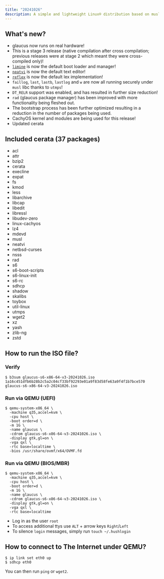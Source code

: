 ```yaml
---
title: "20241026"
description: A simple and lightweight Linux® distribution based on musl libc and toybox
---
```


## What's new?
- glaucus now runs on real hardware!
- This is a stage 3 release (native compilation after cross compilation; previous releases were at stage 2 which meant they were cross-compiled only)!
- [`limine`](https://limine-bootloader.org/) is now the default boot loader and manager!
- [`neatvi`](https://github.com/aligrudi/neatvi) is now the default text editor!
- [`reflex`](https://invisible-island.net/reflex/) is now the default lex implementation!
- `faillog`, `last`, `lastb`, `lastlog` and `w` are now all running securely under `musl` libc thanks to `utmps`!
- `DT_RELR` support was enabled, and has resulted in further size reduction!
- `rad` (glaucus package manager) has been improved with more functionality being fleshed out.
- The bootstrap process has been further optimized resulting in a reduction in the number of packages being used.
- CachyOS kernel and modules are being used for this release!
- Updated cerata

## Included cerata (37 packages)
- acl
- attr
- bzip2
- cerata
- execline
- expat
- fs
- kmod
- less
- libarchive
- libcap
- libedit
- libressl
- libudev-zero
- linux-cachyos
- lz4
- mdevd
- musl
- neatvi
- netbsd-curses
- nsss
- rad
- s6
- s6-boot-scripts
- s6-linux-init
- s6-rc
- sdhcp
- shadow
- skalibs
- toybox
- util-linux
- utmps
- wget2
- xz
- yash
- zlib-ng
- zstd

## How to run the ISO file?
### Verify
```Shell
$ b3sum glaucus-s6-x86-64-v3-20241026.iso
1a16c451dfb6b28b2c5a2c04cf33bf92293e01a9f83d58fe63a9f4f1b7bce570  glaucus-s6-x86-64-v3-20241026.iso
```
### Run via QEMU (UEFI)
```Shell
$ qemu-system-x86_64 \
  -machine q35,accel=kvm \
  -cpu host \
  -boot order=d \
  -m 1G \
  -name glaucus \
  -cdrom glaucus-s6-x86-64-v3-20241026.iso \
  -display gtk,gl=on \
  -vga qxl \
  -rtc base=localtime \
  -bios /usr/share/ovmf/x64/OVMF.fd
```
### Run via QEMU (BIOS/MBR)
```Shell
$ qemu-system-x86_64 \
  -machine q35,accel=kvm \
  -cpu host \
  -boot order=d \
  -m 1G \
  -name glaucus \
  -cdrom glaucus-s6-x86-64-v3-20241026.iso \
  -display gtk,gl=on \
  -vga qxl \
  -rtc base=localtime
```

- Log in as the user `root`
- To access additional ttys use `ALT` + arrow keys `Right`/`Left`
- To silence `login` messages, simply run `touch ~/.hushlogin`

## How to connect to The Internet under QEMU?
```Shell
$ ip link set eth0 up
$ sdhcp eth0
```

You can then run `ping` or `wget2`.
